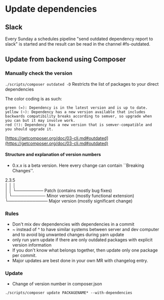 # Update dependencies

## Slack
Every Sunday a schedules pipeline "send outdated dependency report to slack" is started and the result can be read in the channel #fs-outdated.

## Update from backend using Composer

### Manually check the version

```./scripts/composer outdated -D```
Restricts the list of packages to your direct dependencies


The color coding is as such:

    green (=): Dependency is in the latest version and is up to date.
    yellow (~): Dependency has a new version available that includes backwards compatibility breaks according to semver, so upgrade when you can but it may involve work.
    red (!): Dependency has a new version that is semver-compatible and you should upgrade it.

[https://getcomposer.org/doc/03-cli.md#outdated](https://getcomposer.org/doc/03-cli.md#outdated)


#### Structure and explanation of version numbers

* 0.x.x is a beta version. Here every change can contain ``Breaking Changes''.

2.3.5  
│ │ │  
│ │ └───────── Patch (contains mostly bug fixes)  
│ └─────────── Minor version (mostly functional extension)  
└───────────── Major version (mostly significant change)  

### Rules

* Don't mix dev dependencies with dependencies in a commit
* ~ instead of ^ to have similar systems between server and dev computer and to avoid big unwanted changes during yarn update
* only run yarn update if there are only outdated packages with explicit version information
* If you don't know what belongs together, then update only one package per commit.
* Major updates are best done in your own MR with changelog entry.

### Update

- Change of version number in composer.json 

```./scripts/composer update PACKAGENAME* --with-dependencies```
